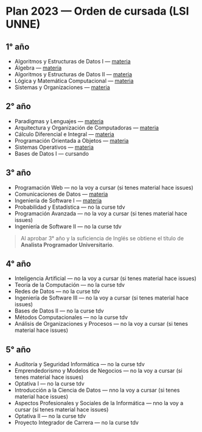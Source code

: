 # Plan 2023 — Orden de cursada (LSI UNNE)

## 1° año
- Algoritmos y Estructuras de Datos I — [materia](../Materias/Algoritmo%20y%20Estructura%20de%20datos%201/)
- Álgebra — [materia](../Materias/Algebra/)
- Algoritmos y Estructuras de Datos II — [materia](../Materias/Algoritmo%20y%20Estructura%20de%20datos%202/)
- Lógica y Matemática Computacional — [materia](../Materias/Logica%20y%20Matematica%20Computacional/)
- Sistemas y Organizaciones — [materia](../Materias/Sistemas%20y%20Organizaciones/)

## 2° año
- Paradigmas y Lenguajes — [materia](../Materias/Paradigmas%20y%20Lenguajes/)
- Arquitectura y Organización de Computadoras — [materia](../Materias/Arquitectura%20de%20computadoras/)
- Cálculo Diferencial e Integral — [materia](../Materias/Calculo/)
- Programación Orientada a Objetos — [materia](../Materias/Programacion%20Orientada%20a%20Objetos/)
- Sistemas Operativos — [materia](../Materias/Sistemas%20Operativos/)
- Bases de Datos I — cursando

## 3° año
- Programación Web — no la voy a cursar (si tenes material hace issues)
- Comunicaciones de Datos — [materia](../Materias/Comunicacion%20de%20datos%201/)
- Ingeniería de Software I — [materia](../Materias/Ingenieria%20de%20Software%201/)
- Probabilidad y Estadística — no la curse tdv
- Programación Avanzada — no la voy a cursar (si tenes material hace issues)
- Ingeniería de Software II — no la curse tdv

> Al aprobar 3° año y la suficiencia de Inglés se obtiene el título de **Analista Programador Universitario**.

## 4° año
- Inteligencia Artificial — no la voy a cursar (si tenes material hace issues)
- Teoría de la Computación — no la curse tdv
- Redes de Datos — no la curse tdv
- Ingeniería de Software III — no la voy a cursar (si tenes material hace issues)
- Bases de Datos II — no la curse tdv
- Métodos Computacionales — no la curse tdv
- Análisis de Organizaciones y Procesos — no la voy a cursar (si tenes material hace issues)

## 5° año
- Auditoría y Seguridad Informática — no la curse tdv
- Emprendedorismo y Modelos de Negocios — no la voy a cursar (si tenes material hace issues)
- Optativa I — no la curse tdv
- Introducción a la Ciencia de Datos — nno la voy a cursar (si tenes material hace issues)
- Aspectos Profesionales y Sociales de la Informática — nno la voy a cursar (si tenes material hace issues)
- Optativa II — no la curse tdv
- Proyecto Integrador de Carrera — no la curse tdv
